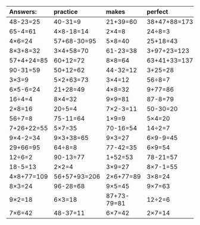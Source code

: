 | Answers: | practice | makes | perfect | ! |
| :--- | :--- | :--- | :--- | :--- |
| 48-23=25 | 40-31=9 | 21+39=60 | 38+47+88=173 | 13+34+86=133 | 
| 65-4=61 | 4×8-18=14 | 2×4=8 | 24÷8=3 | 9×6+90=144 | 
| 4×6=24 | 57+68-30=95 | 5×8=40 | 25+18=43 | 5×6-11=19 | 
| 8×3+8=32 | 3×4+58=70 | 61-23=38 | 3+97+23=123 | 51-20=31 | 
| 57+4+24=85 | 60+12=72 | 8×8=64 | 63+41+33=137 | 3×3+26=35 | 
| 90-31=59 | 50+12=62 | 44-32=12 | 3+25=28 | 78-62=16 | 
| 3×3=9 | 5×2+63=73 | 3×4=12 | 56÷8=7 | 5+90+51=146 | 
| 6×5-6=24 | 21+28=49 | 4×8=32 | 9+77=86 | 65-50=15 | 
| 16÷4=4 | 8×4=32 | 9×9=81 | 87-8=79 | 72-66=6 | 
| 2×8=16 | 20÷5=4 | 7×2-3=11 | 50-30=20 | 31+42+17=90 | 
| 56÷7=8 | 75-11=64 | 1×9=9 | 5×4=20 | 7×5=35 | 
| 7+26+22=55 | 5×7=35 | 70-16=54 | 14÷2=7 | 5×7-28=7 | 
| 9×4-2=34 | 9×3+38=65 | 9×3=27 | 6×9-9=45 | 36÷4=9 | 
| 29+66=95 | 64÷8=8 | 77-42=35 | 6×9=54 | 4×4+46=62 | 
| 12÷6=2 | 90-13=77 | 1+52=53 | 78-21=57 | 2×9-1=17 | 
| 18-5=13 | 2×2=4 | 3×9=27 | 8×7-1=55 | 30÷5=6 | 
| 4×8+77=109 | 56+57+93=206 | 2×6+77=89 | 3×8=24 | 53+27=80 | 
| 8×3=24 | 96-28=68 | 9×5=45 | 9×7=63 | 39+63+38=140 | 
| 9×2=18 | 6×3=18 | 87+73-79=81 | 12÷2=6 | 21+68=89 | 
| 7×6=42 | 48-37=11 | 6×7=42 | 2×7=14 | 65-43=22 | 
